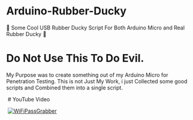 # Arduino-Rubber-Ducky
🐤  Some Cool USB Rubber Ducky Script For Both Arduino Micro and Real Rubber Ducky 🐥

# Do Not Use This To Do Evil.
  My Purpose was to create something out of my Arduino Micro for Penetration Testing.
  This is not Just My Work, i just Collected some good scripts and Combined them into a single script.
  
  # YouTube Video

  [![WiFiPassGrabber](https://j.gifs.com/j2x2jl.gif)](https://www.youtube.com/watch?v=-Dieqo0c-hQ)
